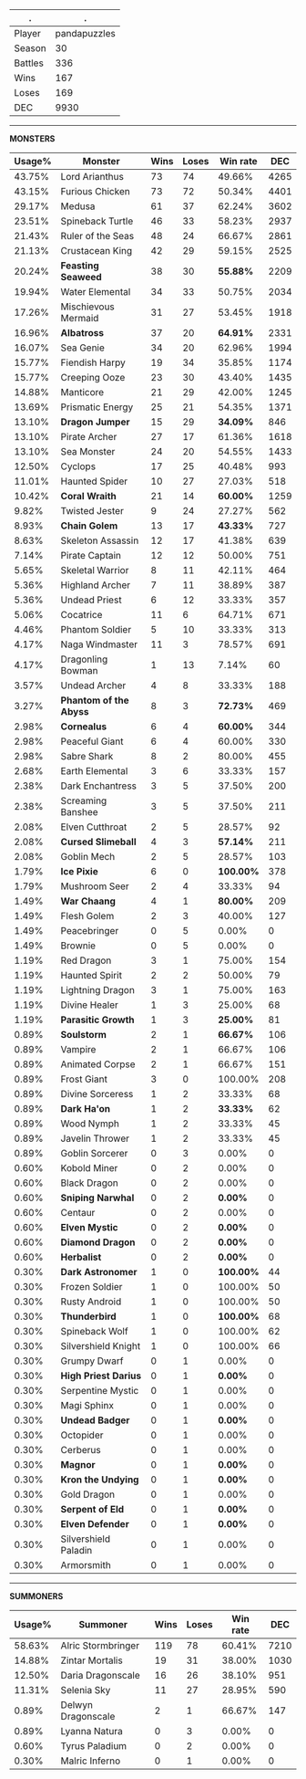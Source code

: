 .|.
|-|-
Player|pandapuzzles
Season|30
Battles|336
Wins|167
Loses|169
DEC|9930

---
**MONSTERS**

Usage%|Monster|Wins|Loses|Win rate|DEC|
-|-|-|-|-|-|
43.75%|Lord Arianthus|73|74|49.66%|4265|
43.15%|Furious Chicken|73|72|50.34%|4401|
29.17%|Medusa|61|37|62.24%|3602|
23.51%|Spineback Turtle|46|33|58.23%|2937|
21.43%|Ruler of the Seas|48|24|66.67%|2861|
21.13%|Crustacean King|42|29|59.15%|2525|
20.24%|**Feasting Seaweed**|38|30|**55.88%**|2209|
19.94%|Water Elemental|34|33|50.75%|2034|
17.26%|Mischievous Mermaid|31|27|53.45%|1918|
16.96%|**Albatross**|37|20|**64.91%**|2331|
16.07%|Sea Genie|34|20|62.96%|1994|
15.77%|Fiendish Harpy|19|34|35.85%|1174|
15.77%|Creeping Ooze|23|30|43.40%|1435|
14.88%|Manticore|21|29|42.00%|1245|
13.69%|Prismatic Energy|25|21|54.35%|1371|
13.10%|**Dragon Jumper**|15|29|**34.09%**|846|
13.10%|Pirate Archer|27|17|61.36%|1618|
13.10%|Sea Monster|24|20|54.55%|1433|
12.50%|Cyclops|17|25|40.48%|993|
11.01%|Haunted Spider|10|27|27.03%|518|
10.42%|**Coral Wraith**|21|14|**60.00%**|1259|
9.82%|Twisted Jester|9|24|27.27%|562|
8.93%|**Chain Golem**|13|17|**43.33%**|727|
8.63%|Skeleton Assassin|12|17|41.38%|639|
7.14%|Pirate Captain|12|12|50.00%|751|
5.65%|Skeletal Warrior|8|11|42.11%|464|
5.36%|Highland Archer|7|11|38.89%|387|
5.36%|Undead Priest|6|12|33.33%|357|
5.06%|Cocatrice|11|6|64.71%|671|
4.46%|Phantom Soldier|5|10|33.33%|313|
4.17%|Naga Windmaster|11|3|78.57%|691|
4.17%|Dragonling Bowman|1|13|7.14%|60|
3.57%|Undead Archer|4|8|33.33%|188|
3.27%|**Phantom of the Abyss**|8|3|**72.73%**|469|
2.98%|**Cornealus**|6|4|**60.00%**|344|
2.98%|Peaceful Giant|6|4|60.00%|330|
2.98%|Sabre Shark|8|2|80.00%|455|
2.68%|Earth Elemental|3|6|33.33%|157|
2.38%|Dark Enchantress|3|5|37.50%|200|
2.38%|Screaming Banshee|3|5|37.50%|211|
2.08%|Elven Cutthroat|2|5|28.57%|92|
2.08%|**Cursed Slimeball**|4|3|**57.14%**|211|
2.08%|Goblin Mech|2|5|28.57%|103|
1.79%|**Ice Pixie**|6|0|**100.00%**|378|
1.79%|Mushroom Seer|2|4|33.33%|94|
1.49%|**War Chaang**|4|1|**80.00%**|209|
1.49%|Flesh Golem|2|3|40.00%|127|
1.49%|Peacebringer|0|5|0.00%|0|
1.49%|Brownie|0|5|0.00%|0|
1.19%|Red Dragon|3|1|75.00%|154|
1.19%|Haunted Spirit|2|2|50.00%|79|
1.19%|Lightning Dragon|3|1|75.00%|163|
1.19%|Divine Healer|1|3|25.00%|68|
1.19%|**Parasitic Growth**|1|3|**25.00%**|81|
0.89%|**Soulstorm**|2|1|**66.67%**|106|
0.89%|Vampire|2|1|66.67%|106|
0.89%|Animated Corpse|2|1|66.67%|151|
0.89%|Frost Giant|3|0|100.00%|208|
0.89%|Divine Sorceress|1|2|33.33%|68|
0.89%|**Dark Ha'on**|1|2|**33.33%**|62|
0.89%|Wood Nymph|1|2|33.33%|45|
0.89%|Javelin Thrower|1|2|33.33%|45|
0.89%|Goblin Sorcerer|0|3|0.00%|0|
0.60%|Kobold Miner|0|2|0.00%|0|
0.60%|Black Dragon|0|2|0.00%|0|
0.60%|**Sniping Narwhal**|0|2|**0.00%**|0|
0.60%|Centaur|0|2|0.00%|0|
0.60%|**Elven Mystic**|0|2|**0.00%**|0|
0.60%|**Diamond Dragon**|0|2|**0.00%**|0|
0.60%|**Herbalist**|0|2|**0.00%**|0|
0.30%|**Dark Astronomer**|1|0|**100.00%**|44|
0.30%|Frozen Soldier|1|0|100.00%|50|
0.30%|Rusty Android|1|0|100.00%|50|
0.30%|**Thunderbird**|1|0|**100.00%**|68|
0.30%|Spineback Wolf|1|0|100.00%|62|
0.30%|Silvershield Knight|1|0|100.00%|66|
0.30%|Grumpy Dwarf|0|1|0.00%|0|
0.30%|**High Priest Darius**|0|1|**0.00%**|0|
0.30%|Serpentine Mystic|0|1|0.00%|0|
0.30%|Magi Sphinx|0|1|0.00%|0|
0.30%|**Undead Badger**|0|1|**0.00%**|0|
0.30%|Octopider|0|1|0.00%|0|
0.30%|Cerberus|0|1|0.00%|0|
0.30%|**Magnor**|0|1|**0.00%**|0|
0.30%|**Kron the Undying**|0|1|**0.00%**|0|
0.30%|Gold Dragon|0|1|0.00%|0|
0.30%|**Serpent of Eld**|0|1|**0.00%**|0|
0.30%|**Elven Defender**|0|1|**0.00%**|0|
0.30%|Silvershield Paladin|0|1|0.00%|0|
0.30%|Armorsmith|0|1|0.00%|0|

---
**SUMMONERS**

Usage%|Summoner|Wins|Loses|Win rate|DEC|
-|-|-|-|-|-|
58.63%|Alric Stormbringer|119|78|60.41%|7210|
14.88%|Zintar Mortalis|19|31|38.00%|1030|
12.50%|Daria Dragonscale|16|26|38.10%|951|
11.31%|Selenia Sky|11|27|28.95%|590|
0.89%|Delwyn Dragonscale|2|1|66.67%|147|
0.89%|Lyanna Natura|0|3|0.00%|0|
0.60%|Tyrus Paladium|0|2|0.00%|0|
0.30%|Malric Inferno|0|1|0.00%|0|
